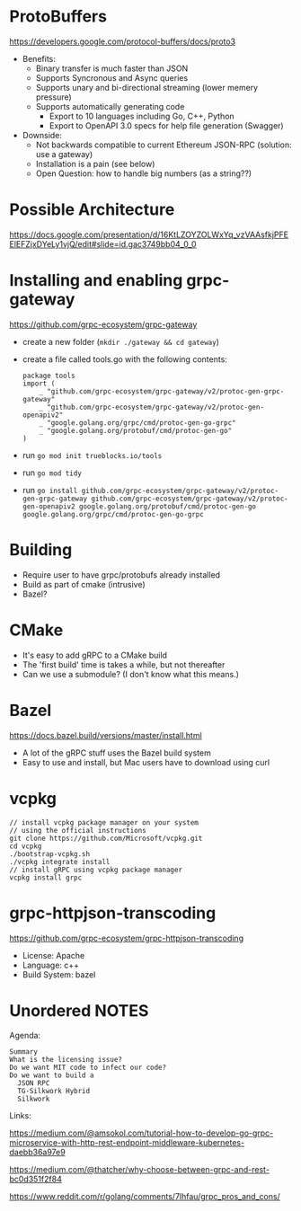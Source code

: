 # ProtoBuffers

https://developers.google.com/protocol-buffers/docs/proto3

- Benefits:
  - Binary transfer is much faster than JSON
  - Supports Syncronous and Async queries
  - Supports unary and bi-directional streaming (lower memery pressure)
  - Supports automatically generating code
    - Export to 10 languages including Go, C++, Python
    - Export to OpenAPI 3.0 specs for help file generation (Swagger)
- Downside:
  - Not backwards compatible to current Ethereum JSON-RPC (solution: use a gateway)
  - Installation is a pain (see below)
  - Open Question: how to handle big numbers (as a string??)

# Possible Architecture

https://docs.google.com/presentation/d/16KtLZOYZOLWxYq_vzVAAsfkjPFEElEFZjxDYeLy1vjQ/edit#slide=id.gac3749bb04_0_0

# Installing and enabling grpc-gateway

https://github.com/grpc-ecosystem/grpc-gateway

- create a new folder (`mkdir ./gateway && cd gateway`)
- create a file called tools.go with the following contents:

  ```
  package tools
  import (
      _ "github.com/grpc-ecosystem/grpc-gateway/v2/protoc-gen-grpc-gateway"
      _ "github.com/grpc-ecosystem/grpc-gateway/v2/protoc-gen-openapiv2"
      _ "google.golang.org/grpc/cmd/protoc-gen-go-grpc"
      _ "google.golang.org/protobuf/cmd/protoc-gen-go"
  )
  ```

- run `go mod init trueblocks.io/tools`
- run `go mod tidy`
- run `go install github.com/grpc-ecosystem/grpc-gateway/v2/protoc-gen-grpc-gateway github.com/grpc-ecosystem/grpc-gateway/v2/protoc-gen-openapiv2 google.golang.org/protobuf/cmd/protoc-gen-go google.golang.org/grpc/cmd/protoc-gen-go-grpc`

# Building

- Require user to have grpc/protobufs already installed
- Build as part of cmake (intrusive)
- Bazel?

# CMake

- It's easy to add gRPC to a CMake build
- The 'first build' time is takes a while, but not thereafter
- Can we use a submodule? (I don't know what this means.)

# Bazel

https://docs.bazel.build/versions/master/install.html

- A lot of the gRPC stuff uses the Bazel build system
- Easy to use and install, but Mac users have to download using curl

# vcpkg

```
// install vcpkg package manager on your system
// using the official instructions
git clone https://github.com/Microsoft/vcpkg.git
cd vcpkg
./bootstrap-vcpkg.sh
./vcpkg integrate install
// install gRPC using vcpkg package manager
vcpkg install grpc
```

# grpc-httpjson-transcoding

https://github.com/grpc-ecosystem/grpc-httpjson-transcoding

- License: Apache
- Language: c++
- Build System: bazel

# Unordered NOTES

Agenda:

    Summary
    What is the licensing issue?
    Do we want MIT code to infect our code?
    Do we want to build a
      JSON RPC
      TG-Silkwork Hybrid
      Silkwork

Links:

https://medium.com/@amsokol.com/tutorial-how-to-develop-go-grpc-microservice-with-http-rest-endpoint-middleware-kubernetes-daebb36a97e9

https://medium.com/@thatcher/why-choose-between-grpc-and-rest-bc0d351f2f84

https://www.reddit.com/r/golang/comments/7lhfau/grpc_pros_and_cons/

